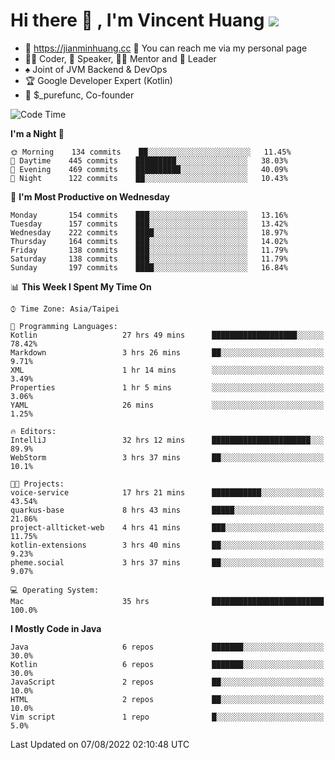 # Hi there 👋 , I'm Vincent Huang ![](https://komarev.com/ghpvc/?username=Jian-Min-Huang)
- 💎 https://jianminhuang.cc 🙋 You can reach me via my personal page
- 👨‍💻 Coder, 🎤 Speaker, 👨‍🏫 Mentor and 🚀 Leader
- ♠️ Joint of JVM Backend & DevOps
- 🏆 Google Developer Expert (Kotlin)
- 💼 $_purefunc, Co-founder

<!--START_SECTION:waka-->
![Code Time](http://img.shields.io/badge/Code%20Time-0%20secs-blue)

**I'm a Night 🦉** 

```text
🌞 Morning    134 commits    ██░░░░░░░░░░░░░░░░░░░░░░░   11.45% 
🌆 Daytime    445 commits    █████████░░░░░░░░░░░░░░░░   38.03% 
🌃 Evening    469 commits    ██████████░░░░░░░░░░░░░░░   40.09% 
🌙 Night      122 commits    ██░░░░░░░░░░░░░░░░░░░░░░░   10.43%

```
📅 **I'm Most Productive on Wednesday** 

```text
Monday       154 commits    ███░░░░░░░░░░░░░░░░░░░░░░   13.16% 
Tuesday      157 commits    ███░░░░░░░░░░░░░░░░░░░░░░   13.42% 
Wednesday    222 commits    ████░░░░░░░░░░░░░░░░░░░░░   18.97% 
Thursday     164 commits    ███░░░░░░░░░░░░░░░░░░░░░░   14.02% 
Friday       138 commits    ███░░░░░░░░░░░░░░░░░░░░░░   11.79% 
Saturday     138 commits    ███░░░░░░░░░░░░░░░░░░░░░░   11.79% 
Sunday       197 commits    ████░░░░░░░░░░░░░░░░░░░░░   16.84%

```


📊 **This Week I Spent My Time On** 

```text
⌚︎ Time Zone: Asia/Taipei

💬 Programming Languages: 
Kotlin                   27 hrs 49 mins      ███████████████████░░░░░░   78.42% 
Markdown                 3 hrs 26 mins       ██░░░░░░░░░░░░░░░░░░░░░░░   9.71% 
XML                      1 hr 14 mins        ░░░░░░░░░░░░░░░░░░░░░░░░░   3.49% 
Properties               1 hr 5 mins         ░░░░░░░░░░░░░░░░░░░░░░░░░   3.06% 
YAML                     26 mins             ░░░░░░░░░░░░░░░░░░░░░░░░░   1.25%

🔥 Editors: 
IntelliJ                 32 hrs 12 mins      ██████████████████████░░░   89.9% 
WebStorm                 3 hrs 37 mins       ██░░░░░░░░░░░░░░░░░░░░░░░   10.1%

🐱‍💻 Projects: 
voice-service            17 hrs 21 mins      ███████████░░░░░░░░░░░░░░   43.54% 
quarkus-base             8 hrs 43 mins       █████░░░░░░░░░░░░░░░░░░░░   21.86% 
project-allticket-web    4 hrs 41 mins       ███░░░░░░░░░░░░░░░░░░░░░░   11.75% 
kotlin-extensions        3 hrs 40 mins       ██░░░░░░░░░░░░░░░░░░░░░░░   9.23% 
pheme.social             3 hrs 37 mins       ██░░░░░░░░░░░░░░░░░░░░░░░   9.07%

💻 Operating System: 
Mac                      35 hrs              █████████████████████████   100.0%

```

**I Mostly Code in Java** 

```text
Java                     6 repos             ███████░░░░░░░░░░░░░░░░░░   30.0% 
Kotlin                   6 repos             ███████░░░░░░░░░░░░░░░░░░   30.0% 
JavaScript               2 repos             ██░░░░░░░░░░░░░░░░░░░░░░░   10.0% 
HTML                     2 repos             ██░░░░░░░░░░░░░░░░░░░░░░░   10.0% 
Vim script               1 repo              █░░░░░░░░░░░░░░░░░░░░░░░░   5.0%

```



 Last Updated on 07/08/2022 02:10:48 UTC
<!--END_SECTION:waka-->
